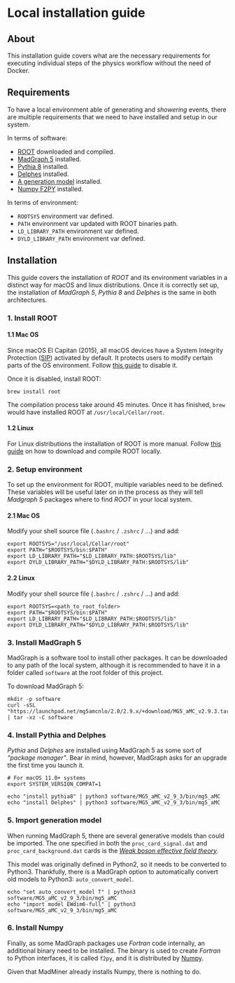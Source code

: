 # Local installation guide


## About
This installation guide covers what are the necessary requirements for executing 
individual steps of the physics workflow without the need of Docker.


## Requirements
To have a local environment able of generating and _showering_ events, there are multiple
requirements that we need to have installed and setup in our system.

In terms of software:
- [ROOT][root-website] downloaded and compiled.
- [MadGraph 5][madgraph-website] installed.
- [Pythia 8][pythia-website] installed.
- [Delphes][delphes-website] installed.
- [A generation model][madgraph-models] installed.
- [Numpy F2PY][numpy-f2py] installed.

In terms of environment:
- `ROOTSYS` environment var defined.
- `PATH` environment var updated with ROOT binaries path.
- `LD_LIBRARY_PATH` environment var defined.
- `DYLD_LIBRARY_PATH` environment var defined.


## Installation
This guide covers the installation of _ROOT_ and its environment variables in a distinct
way for macOS and linux distributions. Once it is correctly set up, the installation of
_MadGraph 5_, _Pythia 8_ and _Delphes_ is the same in both architectures.


### 1. Install ROOT

#### 1.1 Mac OS
Since macOS El Capitan (2015), all macOS devices have a System Integrity Protection
([SIP][sip-docs]) activated by default. It protects users to modify certain parts of
the OS environment. Follow [this guide][sip-guide] to disable it.

Once it is disabled, install ROOT:
```shell script
brew install root
```

The compilation process take around 45 minutes. Once it has finished, `brew` would 
have installed ROOT at `/usr/local/Cellar/root`.

#### 1.2 Linux
For Linux distributions the installation of ROOT is more manual. Follow [this guide][root-guide] 
on how to download and compile ROOT locally.


### 2. Setup environment
To set up the environment for ROOT, multiple variables need to be defined. These variables 
will be useful later on in the process as they will tell _Madgraph 5_ packages where to 
find _ROOT_ in your local system.

#### 2.1 Mac OS
Modify your shell source file (`.bashrc` / `.zshrc` / ...) and add:

```shell script
export ROOTSYS="/usr/local/Cellar/root"
export PATH="$ROOTSYS/bin:$PATH"
export LD_LIBRARY_PATH="$LD_LIBRARY_PATH:$ROOTSYS/lib"
export DYLD_LIBRARY_PATH="$DYLD_LIBRARY_PATH:$ROOTSYS/lib"
```

#### 2.2 Linux
Modify your shell source file (`.bashrc` / `.zshrc` / ...) and add:

```shell script
export ROOTSYS=<path_to_root_folder>
export PATH="$ROOTSYS/bin:$PATH"
export LD_LIBRARY_PATH="$LD_LIBRARY_PATH:$ROOTSYS/lib"
export DYLD_LIBRARY_PATH="$DYLD_LIBRARY_PATH:$ROOTSYS/lib"
```


### 3. Install MadGraph 5
MadGraph is a software tool to install other packages. It can be downloaded to any path of
the local system, although it is recommended to have it in a folder called `software` at
the root folder of this project.

To download MadGraph 5:

```shell script
mkdir -p software
curl -sSL "https://launchpad.net/mg5amcnlo/2.0/2.9.x/+download/MG5_aMC_v2.9.3.tar.gz" | tar -xz -C software
```


### 4. Install Pythia and Delphes
_Pythia_ and _Delphes_ are installed using MadGraph 5 as some sort of _"package manager"_.
Bear in mind, however, MadGraph asks for an upgrade the first time you launch it.

```shell script
# For macOS 11.0+ systems
export SYSTEM_VERSION_COMPAT=1

echo "install pythia8" | python3 software/MG5_aMC_v2_9_3/bin/mg5_aMC
echo "install Delphes" | python3 software/MG5_aMC_v2_9_3/bin/mg5_aMC
```


### 5. Import generation model
When running MadGraph 5, there are several generative models than could be imported.
The one specified in both the `proc_card_signal.dat` and `proc_card_background.dat`
cards is the [_Weak boson effective field theory_][madgraph-model].

This model was originally defined in Python2, so it needs to be converted to Python3.
Thankfully, there is a MadGraph option to automatically convert old models to Python3:
`auto_convert_model`.

```shell script
echo "set auto_convert_model T" | python3 software/MG5_aMC_v2_9_3/bin/mg5_aMC
echo "import model EWdim6-full" | python3 software/MG5_aMC_v2_9_3/bin/mg5_aMC
```


### 6. Install Numpy
Finally, as some MadGraph packages use _Fortran_ code internally, an additional binary 
need to be installed. The binary is used to create _Fortran_ to Python interfaces,
it is called `f2py`, and it is distributed by [Numpy][numpy-website].

Given that MadMiner already installs Numpy, there is nothing to do.


[delphes-website]: https://cp3.irmp.ucl.ac.be/projects/delphes
[madgraph-website]: https://launchpad.net/mg5amcnlo
[madgraph-model]: https://cp3.irmp.ucl.ac.be/projects/madgraph/wiki/Models/EWdim6
[madgraph-models]: https://cp3.irmp.ucl.ac.be/projects/madgraph/wiki/Models
[numpy-f2py]: https://numpy.org/doc/stable/f2py/index.html
[numpy-website]: https://numpy.org/
[pythia-website]: http://home.thep.lu.se/Pythia/
[sip-docs]: https://en.wikipedia.org/wiki/System_Integrity_Protection
[sip-guide]: https://ss64.com/osx/csrutil.html
[root-guide]: https://root.cern/install/build_from_source/#quick-start
[root-website]: https://root.cern.ch/
